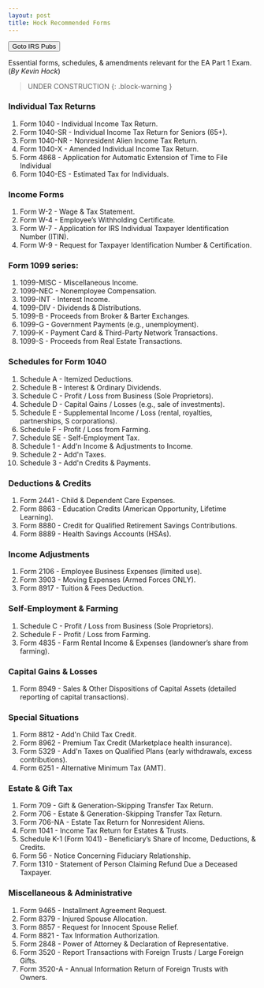 ```yaml
---
layout: post
title: Hock Recommended Forms
---
```


<script> function button1() { window.open(https://www.irs.gov/forms-instructions); } </script>
<button onclick="button1()">Goto IRS Pubs</button>

Essential forms, schedules, & amendments relevant for the EA Part 1 Exam.(*By Kevin Hock*)

> UNDER CONSTRUCTION
{: .block-warning }

### Individual Tax Returns

1. Form 1040 - Individual Income Tax Return.
2. Form 1040-SR - Individual Income Tax Return for Seniors (65+).
3. Form 1040-NR - Nonresident Alien Income Tax Return.
4. Form 1040-X - Amended Individual Income Tax Return.
5. Form 4868 - Application for Automatic Extension of Time to File Individual
6. Form 1040-ES - Estimated Tax for Individuals.

### Income Forms

1. Form W-2 - Wage & Tax Statement.
2. Form W-4 - Employee’s Withholding Certificate.
3. Form W-7 - Application for IRS Individual Taxpayer Identification Number (ITIN).
4. Form W-9 - Request for Taxpayer Identification Number & Certification.

### Form 1099 series:
1. 1099-MISC - Miscellaneous Income.
1. 1099-NEC - Nonemployee Compensation.
1. 1099-INT - Interest Income.
1. 1099-DIV - Dividends & Distributions.
1. 1099-B - Proceeds from Broker & Barter Exchanges.
1. 1099-G - Government Payments (e.g., unemployment).
1. 1099-K - Payment Card & Third-Party Network Transactions.
1. 1099-S - Proceeds from Real Estate Transactions.

### Schedules for Form 1040

1. Schedule A - Itemized Deductions.
1. Schedule B - Interest & Ordinary Dividends.
1. Schedule C - Profit / Loss from Business (Sole Proprietors).
1. Schedule D - Capital Gains / Losses (e.g., sale of investments).
1.  Schedule E - Supplemental Income / Loss (rental, royalties, partnerships, S corporations).
1.  Schedule F - Profit / Loss from Farming.
1.  Schedule SE - Self-Employment Tax.
1.  Schedule 1 - Add'n Income & Adjustments to Income.
1.  Schedule 2 - Add'n Taxes.
1.  Schedule 3 - Add'n Credits & Payments.

### Deductions & Credits

1. Form 2441 - Child & Dependent Care Expenses.
1. Form 8863 - Education Credits (American Opportunity, Lifetime Learning).
1. Form 8880 - Credit for Qualified Retirement Savings Contributions.
1. Form 8889 - Health Savings Accounts (HSAs).
 
### Income Adjustments

1.  Form 2106 - Employee Business Expenses (limited use).
2.  Form 3903 - Moving Expenses (Armed Forces ONLY).
3.  Form 8917 - Tuition & Fees Deduction.

### Self-Employment & Farming

1.  Schedule C - Profit / Loss from Business (Sole Proprietors).
1.  Schedule F - Profit / Loss from Farming.
1.  Form 4835 - Farm Rental Income & Expenses (landowner’s share from farming).

### Capital Gains & Losses

1.  Form 8949 - Sales & Other Dispositions of Capital Assets (detailed reporting of capital transactions).

### Special Situations

1.  Form 8812 - Add'n Child Tax Credit.
1.  Form 8962 - Premium Tax Credit (Marketplace health insurance).
1.  Form 5329 - Add'n Taxes on Qualified Plans (early withdrawals, excess contributions).
1.  Form 6251 - Alternative Minimum Tax (AMT).

### Estate & Gift Tax 

1. Form 709 - Gift & Generation-Skipping Transfer Tax Return.
1. Form 706 - Estate & Generation-Skipping Transfer Tax Return.
1. Form 706-NA - Estate Tax Return for Nonresident Aliens.
1. Form 1041 - Income Tax Return for Estates & Trusts.
1. Schedule K-1 (Form 1041) - Beneficiary’s Share of Income, Deductions, & Credits.
1. Form 56 - Notice Concerning Fiduciary Relationship.
1. Form 1310 - Statement of Person Claiming Refund Due a Deceased Taxpayer.


### Miscellaneous & Administrative

1. Form 9465 - Installment Agreement Request.
1. Form 8379 - Injured Spouse Allocation.
1. Form 8857 - Request for Innocent Spouse Relief.
1. Form 8821 - Tax Information Authorization.
1. Form 2848 - Power of Attorney & Declaration of Representative.
1. Form 3520 - Report Transactions with Foreign Trusts / Large Foreign Gifts.
1. Form 3520-A - Annual Information Return of Foreign Trusts with Owners.
